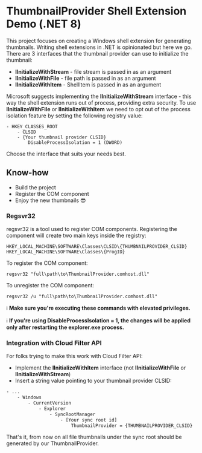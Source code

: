 # ThumbnailProvider Shell Extension Demo (.NET 8)
This project focuses on creating a Windows shell extension for generating thumbnails. Writing shell extensions in .NET is opinionated but here we go.
There are 3 interfaces that the thumbnail provider can use to initialize the thumbnail:
- **IInitializeWithStream** - file stream is passed in as an argument
- **IInitializeWithFile** - file path is passed in as an argument
- **IInitializeWithItem** - ShellItem is passed in as an argument

Microsoft suggests implementing the **IInitializeWithStream** interface - this way the shell extension runs out of process, providing extra security. To use **IInitializeWithFile** or **IInitializeWithItem** we need to opt out of the process isolation feature by setting the following registry value:

```
- HKEY_CLASSES_ROOT
    - CLSID
    - {Your thumbnail provider CLSID}
        DisableProcessIsolation = 1 (DWORD)
```

Choose the interface that suits your needs best.

## Know-how

- Build the project
- Register the COM component
- Enjoy the new thumbnails :sunglasses:

### Regsvr32

regsvr32 is a tool used to register COM components. Registering the component will create two main keys inside the registry:
```
HKEY_LOCAL_MACHINE\SOFTWARE\Classes\CLSID\{THUMBNAILPROVIDER_CLSID}
HKEY_LOCAL_MACHINE\SOFTWARE\Classes\{ProgID}
```
To register the COM component:
```
regsvr32 "full\path\to\ThumbnailProvider.comhost.dll"
```
To unregister the COM component:
```
regsvr32 /u "full\path\to\ThumbnailProvider.comhost.dll"
```

:information_source: **Make sure you're executing these commands with elevated privileges.**

:information_source: **If you're using DisableProcessIsolation = 1, the changes will be applied only after restarting the explorer.exe process.**

### Integration with Cloud Filter API

For folks trying to make this work with Cloud Filter API:
- Implement the **IInitializeWithItem** interface (not **IInitializeWithFile** or **IInitializeWithStream**)
- Insert a string value pointing to your thumbnail provider CLSID:

```bash
- ...
    - Windows
        - CurrentVersion
            - Explorer
                - SyncRootManager
                    - [Your sync root id]
                        ThumbnailProvider = {THUMBNAILPROVIDER_CLSID}
```
 
That's it, from now on all file thumbnails under the sync root should be generated by our ThumbnailProvider.